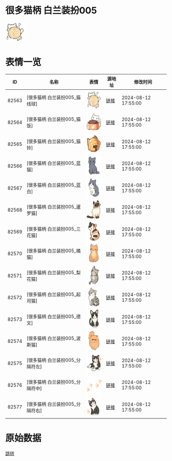 # 很多猫柄 白兰装扮005

<img src="./cover.png" height="60" alt="cover" />

# 表情一览

|ID|名称|表情|源地址|修改时间|
|----|----|----|----|----|
|82563|[很多猫柄 白兰装扮005_猫线球]|<img src="./pic/082563_%5B很多猫柄 白兰装扮005_猫线球%5D.png" height="60" alt="猫线球"/>|[链接](https://i0.hdslb.com/bfs/garb/5213117a5a88fe5227bceeba0cbdd8ffdd746739.png)|2024-08-12 17:55:00|
|82564|[很多猫柄 白兰装扮005_猫饭]|<img src="./pic/082564_%5B很多猫柄 白兰装扮005_猫饭%5D.png" height="60" alt="猫饭"/>|[链接](https://i0.hdslb.com/bfs/garb/dd08f386e838c6dc1e226c81dc6b7ef52d744b61.png)|2024-08-12 17:55:00|
|82565|[很多猫柄 白兰装扮005_猫铃]|<img src="./pic/082565_%5B很多猫柄 白兰装扮005_猫铃%5D.png" height="60" alt="猫铃"/>|[链接](https://i0.hdslb.com/bfs/garb/02eaaf5f1d82f9e5df3a798408ddea8326ac9ad8.png)|2024-08-12 17:55:00|
|82566|[很多猫柄 白兰装扮005_蓝猫]|<img src="./pic/082566_%5B很多猫柄 白兰装扮005_蓝猫%5D.png" height="60" alt="蓝猫"/>|[链接](https://i0.hdslb.com/bfs/garb/31bbb79f36e9ee41b2c80b00e17682ad83769768.png)|2024-08-12 17:55:00|
|82567|[很多猫柄 白兰装扮005_蓝白]|<img src="./pic/082567_%5B很多猫柄 白兰装扮005_蓝白%5D.png" height="60" alt="蓝白"/>|[链接](https://i0.hdslb.com/bfs/garb/a2fd939d6920cd9fe6c15070aa4e830cf3cc1c18.png)|2024-08-12 17:55:00|
|82568|[很多猫柄 白兰装扮005_暹罗猫]|<img src="./pic/082568_%5B很多猫柄 白兰装扮005_暹罗猫%5D.png" height="60" alt="暹罗猫"/>|[链接](https://i0.hdslb.com/bfs/garb/629635a4c6a32891f96fb0de31a9bb116e92f59a.png)|2024-08-12 17:55:00|
|82569|[很多猫柄 白兰装扮005_三花猫]|<img src="./pic/082569_%5B很多猫柄 白兰装扮005_三花猫%5D.png" height="60" alt="三花猫"/>|[链接](https://i0.hdslb.com/bfs/garb/2f51487cd1691620231400e7efd2b587e3a05444.png)|2024-08-12 17:55:00|
|82570|[很多猫柄 白兰装扮005_橘猫]|<img src="./pic/082570_%5B很多猫柄 白兰装扮005_橘猫%5D.png" height="60" alt="橘猫"/>|[链接](https://i0.hdslb.com/bfs/garb/776cd14bb15f2d974e02707a5feb3bb3d4874636.png)|2024-08-12 17:55:00|
|82571|[很多猫柄 白兰装扮005_梨花猫]|<img src="./pic/082571_%5B很多猫柄 白兰装扮005_梨花猫%5D.png" height="60" alt="梨花猫"/>|[链接](https://i0.hdslb.com/bfs/garb/71411fd2756df7e4e566532a39fd14476b02afbe.png)|2024-08-12 17:55:00|
|82572|[很多猫柄 白兰装扮005_起司猫]|<img src="./pic/082572_%5B很多猫柄 白兰装扮005_起司猫%5D.png" height="60" alt="起司猫"/>|[链接](https://i0.hdslb.com/bfs/garb/6d55e3fedbfd88c736c6c65b2caec5ae45c4eceb.png)|2024-08-12 17:55:00|
|82573|[很多猫柄 白兰装扮005_德文]|<img src="./pic/082573_%5B很多猫柄 白兰装扮005_德文%5D.png" height="60" alt="德文"/>|[链接](https://i0.hdslb.com/bfs/garb/5dabe0aea66f281ce2327dbe2a8d6069994431cd.png)|2024-08-12 17:55:00|
|82574|[很多猫柄 白兰装扮005_波斯猫]|<img src="./pic/082574_%5B很多猫柄 白兰装扮005_波斯猫%5D.png" height="60" alt="波斯猫"/>|[链接](https://i0.hdslb.com/bfs/garb/784d22821767270acb79419bf769e3a62d4293fc.png)|2024-08-12 17:55:00|
|82575|[很多猫柄 白兰装扮005_分隔符左]|<img src="./pic/082575_%5B很多猫柄 白兰装扮005_分隔符左%5D.png" height="60" alt="分隔符左"/>|[链接](https://i0.hdslb.com/bfs/garb/9c6e271a2fe6c0b467965f736e9f26f63db0bea4.png)|2024-08-12 17:55:00|
|82576|[很多猫柄 白兰装扮005_分隔符中]|<img src="./pic/082576_%5B很多猫柄 白兰装扮005_分隔符中%5D.png" height="60" alt="分隔符中"/>|[链接](https://i0.hdslb.com/bfs/garb/4bde613b3950033bf4ee9b096d8ea43bca5e1557.png)|2024-08-12 17:55:00|
|82577|[很多猫柄 白兰装扮005_分隔符右]|<img src="./pic/082577_%5B很多猫柄 白兰装扮005_分隔符右%5D.png" height="60" alt="分隔符右"/>|[链接](https://i0.hdslb.com/bfs/garb/5d130ee25dde1b91b1ef53f503dea2eb49fe2941.png)|2024-08-12 17:55:00|

# 原始数据

[跳转](./raw.json)

